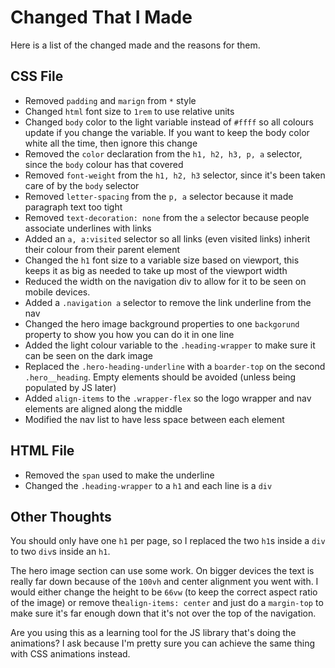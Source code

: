# Changed That I Made

Here is a list of the changed made and the reasons for them.

## CSS File

- Removed `padding` and `marign` from `*` style
- Changed `html` font size to `1rem` to use relative units
- Changed `body` color to the light variable instead of `#ffff` so all colours update if you change the variable. If you want to keep the body color white all the time, then ignore this change
- Removed the `color` declaration from the `h1, h2, h3, p, a` selector, since the `body` colour has that covered
- Removed `font-weight` from the `h1, h2, h3` selector, since it's been taken care of by the `body` selector
- Removed `letter-spacing` from the `p, a` selector because it made paragraph text too tight
- Removed `text-decoration: none` from the `a` selector because people associate underlines with links
- Added an `a, a:visited` selector so all links (even visited links) inherit their colour from their parent element
- Changed the `h1` font size to a variable size based on viewport, this keeps it as big as needed to take up most of the viewport width
- Reduced the width on the navigation div to allow for it to be seen on mobile devices.
- Added a `.navigation a` selector to remove the link underline from the nav
- Changed the hero image background properties to one `backgorund` property to show you how you can do it in one line
- Added the light colour variable to the `.heading-wrapper` to make sure it can be seen on the dark image
- Replaced the `.hero-heading-underline` with a `boarder-top` on the second `.hero__heading`. Empty elements should be avoided (unless being populated by JS later)
- Added `align-items` to the `.wrapper-flex` so the logo wrapper and nav elements are aligned along the middle
- Modified the nav list to have less space between each element

## HTML File

- Removed the `span` used to make the underline
- Changed the `.heading-wrapper` to a `h1` and each line is a `div`

## Other Thoughts

You should only have one `h1` per page, so I replaced the two `h1`s inside a `div` to two `div`s inside an `h1`.

The hero image section can use some work. On bigger devices the text is really far down because of the `100vh` and center alignment you went with. I would either change the height to be `66vw` (to keep the correct aspect ratio of the image) or remove the`align-items: center` and just do a `margin-top` to make sure it's far enough down that it's not over the top of the navigation.

Are you using this as a learning tool for the JS library that's doing the animations? I ask because I'm pretty sure you can achieve the same thing with CSS animations instead.
